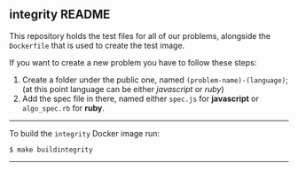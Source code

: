 integrity README
---

This repository holds the test files for all of our problems, alongside the `Dockerfile` that is used to create the test image. 

If you want to create a new problem you have to follow these steps:

1) Create a folder under the public one, named `(problem-name)-(language)`; (at this point language can be either _javascript_ or _ruby_)
2) Add the spec file in there, named either `spec.js` for **javascript** or `algo_spec.rb` for **ruby**.


---

To build the `integrity` Docker image run:

```
$ make buildintegrity
```

---

